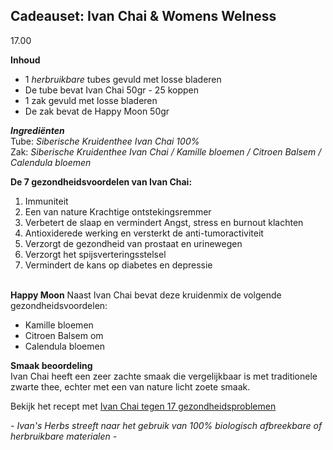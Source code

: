 ## Cadeauset: Ivan Chai & Womens Welness
17.00 <br>

**Inhoud**
- 1 _herbruikbare_ tubes gevuld met losse bladeren <br>
- De tube bevat Ivan Chai 50gr - 25 koppen <br>
- 1 zak gevuld met losse bladeren
- De zak bevat de Happy Moon 50gr 

**_Ingrediënten_**<br>
Tube: _Siberische Kruidenthee Ivan Chai 100%_<br>
Zak: _Siberische Kruidenthee Ivan Chai / Kamille bloemen / Citroen Balsem  / Calendula bloemen_

**De 7 gezondheidsvoordelen van Ivan Chai:**<br>
1. Immuniteit
2. Een van nature Krachtige ontstekingsremmer
3. Verbetert de slaap en vermindert Angst, stress en burnout klachten
4. Antioxiderede werking en versterkt de anti-tumoractiviteit
5. Verzorgt de gezondheid van prostaat en urinewegen
6. Verzorgt het spijsverteringsstelsel
7. Vermindert de kans op diabetes en depressie <br><br>

**Happy Moon**
Naast Ivan Chai bevat deze kruidenmix de volgende gezondheidsvoordelen:
- Kamille bloemen
- Citroen Balsem om 
- Calendula bloemen

**Smaak beoordeling**<br>
Ivan Chai heeft een zeer zachte smaak die vergelijkbaar is met traditionele zwarte thee, echter met een van nature licht zoete smaak.

Bekijk het recept met [Ivan Chai tegen 17 gezondheidsproblemen](https://www.ivansherbs.nl/pages/ivan-chai-tegen-17-gezondheidsproblemen)

_- Ivan's Herbs streeft naar het gebruik van 100% biologisch afbreekbare of herbruikbare materialen -_
